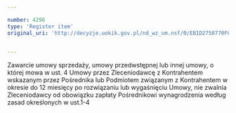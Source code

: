 ```yaml
---

number: 4296
type: 'Register item'
original_uri: 'http://decyzje.uokik.gov.pl/nd_wz_um.nsf/0/EB1D2750770FCE33C1257B1A0036B863?OpenDocument'


---
```


Zawarcie umowy sprzedaży, umowy przedwstępnej lub innej umowy, o której mowa w ust. 4 Umowy przez Zleceniodawcę z Kontrahentem wskazanym przez Pośrednika lub Podmiotem związanym z Kontrahentem w okresie do 12 miesięcy po rozwiązaniu lub wygaśnięciu Umowy, nie zwalnia Zleceniodawcy od obowiązku zapłaty Pośrednikowi wynagrodzenia według zasad określonych w ust.1-4
